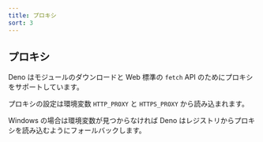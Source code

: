 ```yaml
---
title: プロキシ
sort: 3
---
```

<!-- L1..1
## Proxies
-->

## プロキシ

<!-- L3..3
Deno supports proxies for module downloads and the Web standard `fetch` API.
-->

Deno はモジュールのダウンロードと Web 標準の `fetch` API のためにプロキシをサポートしています。

<!-- L5..6
Proxy configuration is read from environmental variables: `HTTP_PROXY` and
`HTTPS_PROXY`.
-->

プロキシの設定は環境変数 `HTTP_PROXY` と `HTTPS_PROXY` から読み込まれます。

<!-- L8..9
In case of Windows, if environment variables are not found Deno falls back to
reading proxies from registry.
-->

Windows の場合は環境変数が見つからなければ Deno はレジストリからプロキシを読み込むようにフォールバックします。
